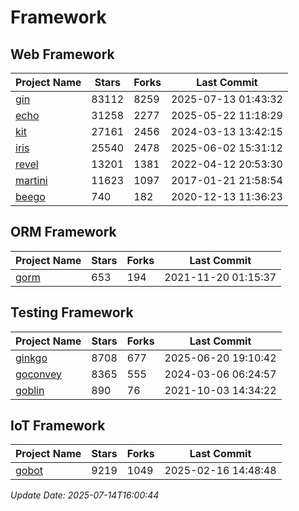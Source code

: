 # Framework

## Web Framework
| Project Name | Stars | Forks | Last Commit |
| ------------ | ----- | ----- | ----------- |
| [gin](https://github.com/gin-gonic/gin) | 83112 | 8259 | 2025-07-13 01:43:32 |
| [echo](https://github.com/labstack/echo) | 31258 | 2277 | 2025-05-22 11:18:29 |
| [kit](https://github.com/go-kit/kit) | 27161 | 2456 | 2024-03-13 13:42:15 |
| [iris](https://github.com/kataras/iris) | 25540 | 2478 | 2025-06-02 15:31:12 |
| [revel](https://github.com/revel/revel) | 13201 | 1381 | 2022-04-12 20:53:30 |
| [martini](https://github.com/go-martini/martini) | 11623 | 1097 | 2017-01-21 21:58:54 |
| [beego](https://github.com/astaxie/beego) | 740 | 182 | 2020-12-13 11:36:23 |

## ORM Framework
| Project Name | Stars | Forks | Last Commit |
| ------------ | ----- | ----- | ----------- |
| [gorm](https://github.com/jinzhu/gorm) | 653 | 194 | 2021-11-20 01:15:37 |

## Testing Framework
| Project Name | Stars | Forks | Last Commit |
| ------------ | ----- | ----- | ----------- |
| [ginkgo](https://github.com/onsi/ginkgo) | 8708 | 677 | 2025-06-20 19:10:42 |
| [goconvey](https://github.com/smartystreets/goconvey) | 8365 | 555 | 2024-03-06 06:24:57 |
| [goblin](https://github.com/franela/goblin) | 890 | 76 | 2021-10-03 14:34:22 |

## IoT Framework
| Project Name | Stars | Forks | Last Commit |
| ------------ | ----- | ----- | ----------- |
| [gobot](https://github.com/hybridgroup/gobot) | 9219 | 1049 | 2025-02-16 14:48:48 |

*Update Date: 2025-07-14T16:00:44*
